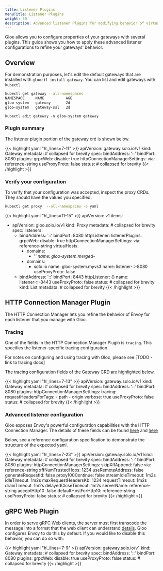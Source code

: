 ```yaml
---
title: Listener Plugins
menuTitle: Listener Plugins
weight: 39
description: Advanced listener Plugins for modifying behavior of virtual services.
---
```


Gloo allows you to configure properties of your gateways with several plugins.
This guide shows you how to apply these advanced listener configurations to refine your gateways' behavior.

## Overview

For demonstration purposes, let's edit the default gateways that are installed with `glooctl install gateway`.
You can list and edit gateways with `kubectl`.

```bash
kubectl get gateway --all-namespaces
NAMESPACE     NAME          AGE
gloo-system   gateway       2d
gloo-system   gateway-ssl   2d
```

`kubectl edit gateway -n gloo-system gateway`

### Plugin summary

The listener plugin portion of the gateway crd is shown below.

{{< highlight yaml "hl_lines=7-11" >}}
apiVersion: gateway.solo.io/v1
kind: Gateway
metadata: # collapsed for brevity
spec:
  bindAddress: '::'
  bindPort: 8080
  plugins:
    grpcWeb:
      disable: true
    httpConnectionManagerSettings:
      via: reference-string
  useProxyProto: false
status: # collapsed for brevity
{{< /highlight >}}


### Verify your configuration

To verify that your configuration was accepted, inspect the proxy CRDs. They should have the values you specified. 

```bash
kubectl get proxy  --all-namespaces -o yaml
```

{{< highlight yaml "hl_lines=11-15" >}}
apiVersion: v1
items:
- apiVersion: gloo.solo.io/v1
  kind: Proxy
  metadata: # collapsed for brevity
  spec:
    listeners:
    - bindAddress: '::'
      bindPort: 8080
      httpListener:
        listenerPlugins:
          grpcWeb:
            disable: true
          httpConnectionManagerSettings:
            via: reference-string
        virtualHosts:
        - domains:
          - '*'
          name: gloo-system.merged-*
        - domains:
          - solo.io
          name: gloo-system.myvs3
      name: listener-::-8080
      useProxyProto: false
    - bindAddress: '::'
      bindPort: 8443
      httpListener: {}
      name: listener-::-8443
      useProxyProto: false
  status: # collapsed for brevity
kind: List
metadata: # collapsed for brevity
{{< /highlight >}}


## HTTP Connection Manager Plugin

The HTTP Connection Manager lets you refine the behavior of Envoy for each listener that you manage with Gloo.

### Tracing

One of the fields in the HTTP Connection Manager Plugin is `tracing`. This specifies the listener-specific tracing configuration.

For notes on configuring and using tracing with Gloo, please see [TODO - link to tracing docs]

The tracing configuration fields of the Gateway CRD are highlighted below.

{{< highlight yaml "hl_lines=7-13" >}}
apiVersion: gateway.solo.io/v1
kind: Gateway
metadata: # collapsed for brevity
spec:
  bindAddress: '::'
  bindPort: 8080
  plugins:
    httpConnectionManagerSettings:
      tracing:
        requestHeadersForTags:
          - path
          - origin
        verbose: true
  useProxyProto: false
status: # collapsed for brevity
{{< /highlight >}}

### Advanced listener configuration

Gloo exposes Envoy's powerful configuration capabilities with the HTTP Connection Manager. The details of these fields can be found [here](https://www.envoyproxy.io/docs/envoy/v1.9.0/configuration/http_conn_man/http_conn_man) and [here](https://www.envoyproxy.io/docs/envoy/latest/api-v2/api/v2/core/protocol.proto#envoy-api-msg-core-http1protocoloptions)

Below, see a reference configuration specification to demonstrate the structure of the expected yaml.

{{< highlight yaml "hl_lines=7-23" >}}
apiVersion: gateway.solo.io/v1
kind: Gateway
metadata: # collapsed for brevity
spec:
  bindAddress: '::'
  bindPort: 8080
  plugins:
    httpConnectionManagerSettings:
      skipXffAppend: false
      via: reference-string
      xffNumTrustedHops: 1234
      useRemoteAddress: false
      generateRequestId: false
      proxy100Continue: false
      streamIdleTimeout: 1m2s
      idleTimeout: 1m2s
      maxRequestHeadersKb: 1234
      requestTimeout: 1m2s
      drainTimeout: 1m2s
      delayedCloseTimeout: 1m2s
      serverName: reference-string
      acceptHttp10: false
      defaultHostForHttp10: reference-string
  useProxyProto: false
status: # collapsed for brevity
{{< /highlight >}}




## gRPC Web Plugin

In order to serve gRPC Web clients, the server must first transcode the message into a format that the web client can understand [details](https://github.com/grpc/grpc/blob/master/doc/PROTOCOL-WEB.md#protocol-differences-vs-grpc-over-http2). Gloo configures Envoy to do this by default. If you would like to disable this behavior, you can do so with:

{{< highlight yaml "hl_lines=7-9" >}}
apiVersion: gateway.solo.io/v1
kind: Gateway
metadata: # collapsed for brevity
spec:
  bindAddress: '::'
  bindPort: 8080
  plugins:
    grpcWeb:
      disable: true
  useProxyProto: false
status: # collapsed for brevity
{{< /highlight >}}


